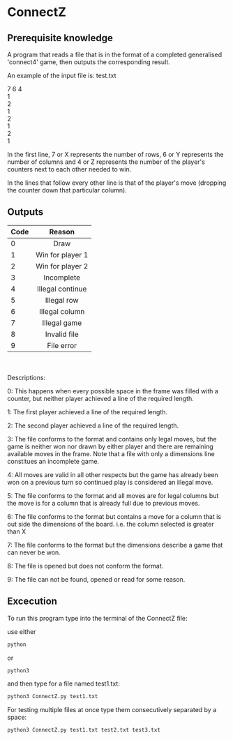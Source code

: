 # ConnectZ

## Prerequisite knowledge

A program that reads a file that is in the format of a completed generalised 
'connect4' game, then outputs the corresponding result.

An example of the input file is: test.txt

7 6 4  
1 \
2 \
1 \
2 \
1 \
2 \
1 

In the first line, 7 or X represents the number of rows, 6 or Y represents the number of columns and 
4 or Z represents the number of the player's counters next to each other needed to win.

In the lines that follow every other line is that of the player's move (dropping 
the counter down that particular column).

## Outputs

| Code |      Reason      | 
|------|:----------------:|
 | 0    |       Draw       | 
 | 1    | Win for player 1 | 
 | 2    | Win for player 2 | 
 | 3    |    Incomplete    | 
 | 4    | Illegal continue | 
 | 5    |   Illegal row    | 
 | 6    |  Illegal column  | 
 | 7    |   Illegal game   | 
 | 8    |   Invalid file   | 
 | 9    |    File error    | 

<br>
<br>
Descriptions: <br>

0: This happens when every possible space in the frame was filled
with a counter, but neither player achieved a line of the required
length.

1: The first player achieved a line of the required length.

2: The second player achieved a line of the required length.

3: The file conforms to the format and contains only legal moves,
but the game is neither won nor drawn by either player and there
are remaining available moves in the frame. Note that a file with
only a dimensions line constitues an incomplete game.

4: All moves are valid in all other respects but the game has already
been won on a previous turn so continued play is considered an
illegal move.

5: The file conforms to the format and all moves are for legal
columns but the move is for a column that is already full due to
previous moves.

6: The file conforms to the format but contains a move for a column
that is out side the dimensions of the board. i.e. the column
selected is greater than X

7: The file conforms to the format but the dimensions describe a game that can never be won.

8: The file is opened but does not conform the format.

9: The file can not be found, opened or read for some reason.


## Excecution
To run this program type into the terminal of the ConnectZ file:

use either 
```bash
python 
```
or
```bash
python3 
```

and then type for a file named test1.txt:
```bash
python3 ConnectZ.py test1.txt
``` 

For testing multiple files at once type them consecutively separated by a space:
```bash
python3 ConnectZ.py test1.txt test2.txt test3.txt
``` 